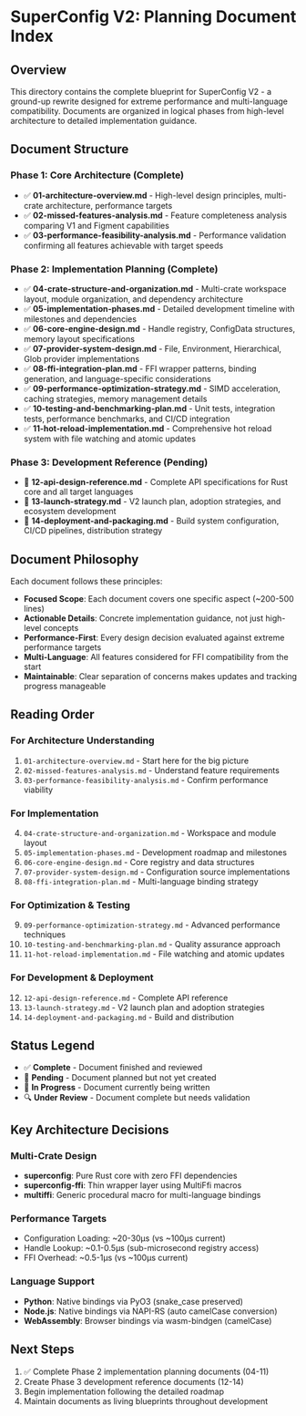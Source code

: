 # SuperConfig V2: Planning Document Index

## Overview

This directory contains the complete blueprint for SuperConfig V2 - a ground-up rewrite designed for extreme performance and multi-language compatibility. Documents are organized in logical phases from high-level architecture to detailed implementation guidance.

## Document Structure

### **Phase 1: Core Architecture (Complete)**

- ✅ **01-architecture-overview.md** - High-level design principles, multi-crate architecture, performance targets
- ✅ **02-missed-features-analysis.md** - Feature completeness analysis comparing V1 and Figment capabilities
- ✅ **03-performance-feasibility-analysis.md** - Performance validation confirming all features achievable with target speeds

### **Phase 2: Implementation Planning (Complete)**

- ✅ **04-crate-structure-and-organization.md** - Multi-crate workspace layout, module organization, and dependency architecture
- ✅ **05-implementation-phases.md** - Detailed development timeline with milestones and dependencies
- ✅ **06-core-engine-design.md** - Handle registry, ConfigData structures, memory layout specifications
- ✅ **07-provider-system-design.md** - File, Environment, Hierarchical, Glob provider implementations
- ✅ **08-ffi-integration-plan.md** - FFI wrapper patterns, binding generation, and language-specific considerations
- ✅ **09-performance-optimization-strategy.md** - SIMD acceleration, caching strategies, memory management details
- ✅ **10-testing-and-benchmarking-plan.md** - Unit tests, integration tests, performance benchmarks, and CI/CD integration
- ✅ **11-hot-reload-implementation.md** - Comprehensive hot reload system with file watching and atomic updates

### **Phase 3: Development Reference (Pending)**

- 📝 **12-api-design-reference.md** - Complete API specifications for Rust core and all target languages
- 📝 **13-launch-strategy.md** - V2 launch plan, adoption strategies, and ecosystem development
- 📝 **14-deployment-and-packaging.md** - Build system configuration, CI/CD pipelines, distribution strategy

## Document Philosophy

Each document follows these principles:

- **Focused Scope**: Each document covers one specific aspect (~200-500 lines)
- **Actionable Details**: Concrete implementation guidance, not just high-level concepts
- **Performance-First**: Every design decision evaluated against extreme performance targets
- **Multi-Language**: All features considered for FFI compatibility from the start
- **Maintainable**: Clear separation of concerns makes updates and tracking progress manageable

## Reading Order

### For Architecture Understanding

1. `01-architecture-overview.md` - Start here for the big picture
2. `02-missed-features-analysis.md` - Understand feature requirements
3. `03-performance-feasibility-analysis.md` - Confirm performance viability

### For Implementation

4. `04-crate-structure-and-organization.md` - Workspace and module layout
5. `05-implementation-phases.md` - Development roadmap and milestones
6. `06-core-engine-design.md` - Core registry and data structures
7. `07-provider-system-design.md` - Configuration source implementations
8. `08-ffi-integration-plan.md` - Multi-language binding strategy

### For Optimization & Testing

9. `09-performance-optimization-strategy.md` - Advanced performance techniques
10. `10-testing-and-benchmarking-plan.md` - Quality assurance approach
11. `11-hot-reload-implementation.md` - File watching and atomic updates

### For Development & Deployment

12. `12-api-design-reference.md` - Complete API reference
13. `13-launch-strategy.md` - V2 launch plan and adoption strategies
14. `14-deployment-and-packaging.md` - Build and distribution

## Status Legend

- ✅ **Complete** - Document finished and reviewed
- 📝 **Pending** - Document planned but not yet created
- 🔄 **In Progress** - Document currently being written
- 🔍 **Under Review** - Document complete but needs validation

## Key Architecture Decisions

### Multi-Crate Design

- **superconfig**: Pure Rust core with zero FFI dependencies
- **superconfig-ffi**: Thin wrapper layer using MultiFfi macros
- **multiffi**: Generic procedural macro for multi-language bindings

### Performance Targets

- Configuration Loading: ~20-30μs (vs ~100μs current)
- Handle Lookup: ~0.1-0.5μs (sub-microsecond registry access)
- FFI Overhead: ~0.5-1μs (vs ~100μs current)

### Language Support

- **Python**: Native bindings via PyO3 (snake_case preserved)
- **Node.js**: Native bindings via NAPI-RS (auto camelCase conversion)
- **WebAssembly**: Browser bindings via wasm-bindgen (camelCase)

## Next Steps

1. ✅ Complete Phase 2 implementation planning documents (04-11)
2. Create Phase 3 development reference documents (12-14)
3. Begin implementation following the detailed roadmap
4. Maintain documents as living blueprints throughout development
